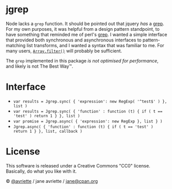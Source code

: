 jgrep
====

Node lacks a `grep` function. It should be pointed out that jquery *has* a [grep](http://api.jquery.com/jquery.grep/). For my own purposes, it was helpful from a design pattern standpoint, to have something that reminded me of perl's [grep](http://perldoc.perl.org/functions/grep.html). I wanted a simple interface that provided both synchronous and asynchronous interfaces to pattern-matching list transforms, and I wanted a syntax that was familiar to me. For many users, [`Array.filter()`](https://developer.mozilla.org/en-US/docs/Web/JavaScript/Reference/Global_Objects/Array/filter) will probably be sufficient.

The `grep` implemented in this package *is not optimised for performance*, and likely is not The Best Way&trade;.

Interface
=====

* `var results = Jgrep.sync( { 'expression': new RegExp( '^test$' ) }, list )`
* `var results = Jgrep.sync( { 'function' : function (t) { if ( t == 'test' ) return 1 } }, list )`
* `var promise = Jgrep.async( { 'expression': new RegExp }, list } )`
* `Jgrep.async( { 'function' : function (t) { if ( t == 'test' ) return 1 } }, list, callback )`

License
=====

This software is released under a Creative Commons "CC0" license. Basically, do what you like with it.

&copy; [@avriette](https://github.com/avriette) / jane avriette / [jane@cpan.org](mailto:jane@cpan.org)
